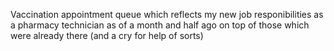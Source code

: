 Vaccination appointment queue which reflects my new job responibilities as a pharmacy technician as of a month and half ago on top of those which were already there (and a cry for help of sorts)
